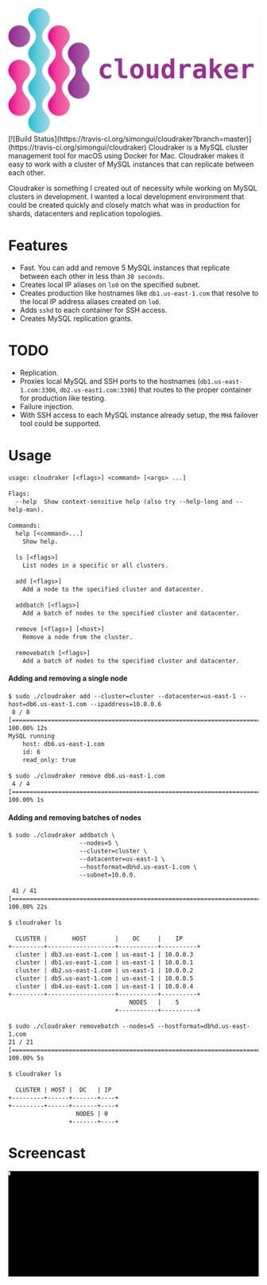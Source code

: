<img src="cloudraker.png"/>
[![Build Status](https://travis-ci.org/simongui/cloudraker?branch=master)](https://travis-ci.org/simongui/cloudraker)
Cloudraker is a MySQL cluster management tool for macOS using Docker for Mac. Cloudraker makes it easy to work with a cluster of MySQL instances that can replicate between each other.

Cloudraker is something I created out of necessity while working on MySQL clusters in development. I wanted a local development environment that could be created quickly and closely match what was in production for shards, datacenters and replication topologies.

# Features
- Fast. You can add and remove 5 MySQL instances that replicate between each other in less than `30 seconds`.
- Creates local IP aliases on `lo0` on the specified subnet.
- Creates production like hostnames like `db1.us-east-1.com` that resolve to the local IP address aliases created on `lo0`.
- Adds `sshd` to each container for SSH access.
- Creates MySQL replication grants.

# TODO
- Replication.
- Proxies local MySQL and SSH ports to the hostnames (`db1.us-east-1.com:3306`, `db2.us-east1.com:3306`) that routes to the proper container for production like testing.
- Failure injection.
- With SSH access to each MySQL instance already setup, the `MHA` failover tool could be supported.

# Usage
```
usage: cloudraker [<flags>] <command> [<args> ...]

Flags:
  --help  Show context-sensitive help (also try --help-long and --help-man).

Commands:
  help [<command>...]
    Show help.

  ls [<flags>]
    List nodes in a specific or all clusters.

  add [<flags>]
    Add a node to the specified cluster and datacenter.

  addbatch [<flags>]
    Add a batch of nodes to the specified cluster and datacenter.

  remove [<flags>] [<host>]
    Remove a node from the cluster.

  removebatch [<flags>]
    Add a batch of nodes to the specified cluster and datacenter.
```

#### Adding and removing a single node
```
$ sudo ./cloudraker add --cluster=cluster --datacenter=us-east-1 --host=db6.us-east-1.com --ipaddress=10.0.0.6
 8 / 8 [====================================================================================] 100.00% 12s
MySQL running
	host: db6.us-east-1.com
	id: 6
	read_only: true

$ sudo ./cloudraker remove db6.us-east-1.com
 4 / 4 [====================================================================================] 100.00% 1s
```

#### Adding and removing batches of nodes
```
$ sudo ./cloudraker addbatch \
                    --nodes=5 \
                    --cluster=cluster \
                    --datacenter=us-east-1 \
                    --hostformat=db%d.us-east-1.com \
                    --subnet=10.0.0.

 41 / 41 [====================================================================================] 100.00% 22s

$ cloudraker ls

  CLUSTER |       HOST        |    DC     |    IP
+---------+-------------------+-----------+----------+
  cluster | db3.us-east-1.com | us-east-1 | 10.0.0.3
  cluster | db1.us-east-1.com | us-east-1 | 10.0.0.1
  cluster | db2.us-east-1.com | us-east-1 | 10.0.0.2
  cluster | db5.us-east-1.com | us-east-1 | 10.0.0.5
  cluster | db4.us-east-1.com | us-east-1 | 10.0.0.4
+---------+-------------------+-----------+----------+
                                  NODES   |    5
                              +-----------+----------+

$ sudo ./cloudraker removebatch --nodes=5 --hostformat=db%d.us-east-1.com
21 / 21 [====================================================================================]  100.00% 5s

$ cloudraker ls

  CLUSTER | HOST |  DC   | IP
+---------+------+-------+----+
+---------+------+-------+----+
                   NODES | 0
                 +-------+----+
```

# Screencast
<img src="cloudraker.gif"/>
